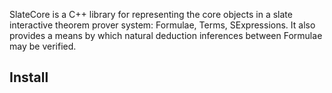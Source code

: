 SlateCore is a C++ library for representing the core objects in a slate 
interactive theorem prover system: Formulae, Terms, SExpressions. It also
provides a means by which natural deduction inferences between Formulae may be
verified.

## Install